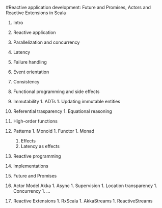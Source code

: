 #Reactive application development: Future and Promises, Actors and Reactive Extensions in Scala

1. Intro

1. Reactive application
  1. Parallelization and concurrency
  1. Latency
  1. Failure handling
  1. Event orientation
  1. Consistency

1. Functional programming and side effects
  1. Immutability
    1. ADTs
    1. Updating immutable entities
  1. Referential trasparency
    1. Equational reasoning
  1. High-order functions
  1. Patterns
    1. Monoid
    1. Functor
    1. Monad
      1. Effects
      1. Latency as effects

1. Reactive programming

1. Implementations
  1. Future and Promises
  1. Actor Model Akka
    1. Async
    1. Supervision
    1. Location transparency
    1. Concurrency
    1. ...
  1. Reactive Extensions
    1. RxScala
    1. AkkaStreams
    1. ReactiveStreams
